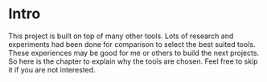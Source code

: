 # Intro

This project is built on top of many other tools. Lots of research and experiments had been done for comparison to select the best suited tools. These experiences may be good for me or others to build the next projects. So here is the chapter to explain why the tools are chosen. Feel free to skip it if you are not interested.